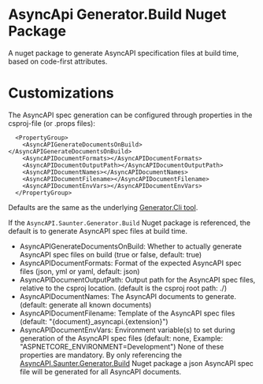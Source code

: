 # AsyncApi Generator.Build Nuget Package
A nuget package to generate AsyncAPI specification files at build time, based on code-first attributes.

# Customizations
The AsyncAPI spec generation can be configured through properties in the csproj-file (or .props files):
```
  <PropertyGroup>
    <AsyncAPIGenerateDocumentsOnBuild></AsyncAPIGenerateDocumentsOnBuild>
    <AsyncAPIDocumentFormats></AsyncAPIDocumentFormats>
    <AsyncAPIDocumentOutputPath></AsyncAPIDocumentOutputPath>
    <AsyncAPIDocumentNames></AsyncAPIDocumentNames>
    <AsyncAPIDocumentFilename></AsyncAPIDocumentFilename>
    <AsyncAPIDocumentEnvVars></AsyncAPIDocumentEnvVars>
  </PropertyGroup>
```

Defaults are the same as the underlying [Generator.Cli tool](https://www.nuget.org/packages/AsyncAPI.Saunter.Generator.Cli).  

If the ```AsyncAPI.Saunter.Generator.Build``` Nuget package is referenced, the default is to generate AsyncAPI spec files at build time.

- AsyncAPIGenerateDocumentsOnBuild: Whether to actually generate AsyncAPI spec files on build (true or false, default: true)
- AsyncAPIDocumentFormats: Format of the expected AsyncAPI spec files (json, yml or yaml, default: json)
- AsyncAPIDocumentOutputPath: Output path for the AsyncAPI spec files, relative to the csproj location. (default is the csproj root path: ./)
- AsyncAPIDocumentNames: The AsyncAPI documents to generate. (default: generate all known documents)
- AsyncAPIDocumentFilename: Template of the AsyncAPI spec files (default: "{document}_asyncapi.{extension}")
- AsyncAPIDocumentEnvVars: Environment variable(s) to set during generation of the AsyncAPI spec files (default: none, Example: "ASPNETCORE_ENVIRONMENT=Development")
None of these properties are mandatory. By only referencing the [AsyncAPI.Saunter.Generator.Build](https://www.nuget.org/packages/AsyncAPI.Saunter.Generator.Build) Nuget package a json AsyncAPI spec file will be generated for all AsyncAPI documents.